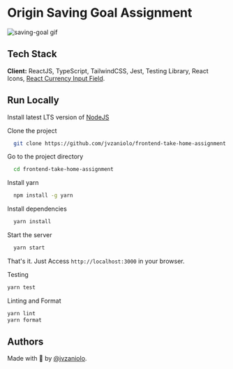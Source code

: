 # Origin Saving Goal Assignment

![saving-goal gif](https://user-images.githubusercontent.com/54036572/149708026-a22db8d2-8221-4e70-811b-89bca666784f.gif)

## Tech Stack

**Client:** ReactJS, TypeScript, TailwindCSS, Jest, Testing Library, React Icons, [React Currency Input Field](https://github.com/cchanxzy/react-currency-input-field).

## Run Locally

Install latest LTS version of [NodeJS](https://nodejs.org/)

Clone the project

```bash
  git clone https://github.com/jvzaniolo/frontend-take-home-assignment
```

Go to the project directory

```bash
  cd frontend-take-home-assignment
```

Install yarn

```bash
  npm install -g yarn
```

Install dependencies

```bash
  yarn install
```

Start the server

```bash
  yarn start
```

That's it. Just Access `http://localhost:3000` in your browser.

Testing

```bash
yarn test
```

Linting and Format

```bash
yarn lint
yarn format
```

## Authors

Made with 💜 by [@jvzaniolo](https://www.github.com/jvzaniolo).
